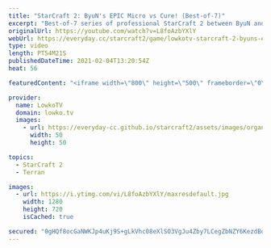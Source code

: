 ```yaml
---
title: "StarCraft 2: ByuN's EPIC Micro vs Cure! (Best-of-7)"
excerpt: "Best-of-7 series of professional StarCraft 2 between ByuN and Cure. In this Terran versus Terran we see a variety of strategies. From hyper aggressive early game Terran cheese from both sides, to an awesome macro game.  OlimoLeague on Patreon: https://www.patreon.com/olimoley  Support my work on Patreon:"
originalUrl: https://youtube.com/watch?v=L8foAzbYXlY
webUrl: https://everyday.cc/starcraft2/game/lowkotv-starcraft-2-byuns-epic-micro-vs-cure-best-of-7/
type: video
length: PT54M21S
publishedDateTime: 2021-02-04T13:20:54Z
heat: 56

featuredContent: "<iframe width=\"800\" height=\"500\" frameborder=\"0\" src=\"https://www.youtube.com/embed/L8foAzbYXlY\" allow=\"accelerometer; autoplay; encrypted-media; gyroscope; picture-in-picture\" allowfullscreen></iframe>"

provider:
  name: LowkoTV
  domain: lowko.tv
  images:
    - url: https://everyday-cc.github.io/starcraft2/assets/images/organizations/lowko.tv-50x50.jpg
      width: 50
      height: 50

topics:
  - StarCraft 2
  - Terran

images:
  - url: https://i.ytimg.com/vi/L8foAzbYXlY/maxresdefault.jpg
    width: 1280
    height: 720
    isCached: true

secured: "0gHQf8ocGaNWKJp4uKj9S+gLkVhc08eXlSO3VgJu4Zby7LCegZbNZY6KezdBowCWtmCiCSzbsSN/w7ytKwB/UI1VvtJ2ldA5JBEBYg/9htY0Wr8qkIxJPOgs/NFSVpmaz5SFejHNUvcufY7rjVGF10dHp9pLJJ4oDhyJR2o921O9VQbPN5B3W2OD+YF9H8qvwInVk9sjqtWMS62Z5r1ofVrNiW2W8BYGf8l6ZHeClTRSPX9zwXnuIi3qt4ZnIAjlDwrxd40TOOOSecgXWoSgYwHj/YBkwyqudZTnKGjcUkDSqZFE6Pke0HSiRZ/DMwJom64kVPR0D4SRnKs4Gq8IXLcC0V0wLi40XGMv3STna/+3hyz2j8hh5LUEMUPfMIUNwec5Afv0uwd1njIMiFoWgdZEmIpm5xC9N9UjyadHXO8=;EOmzKjp9eVqK5PNlyICpjw=="
---
```


